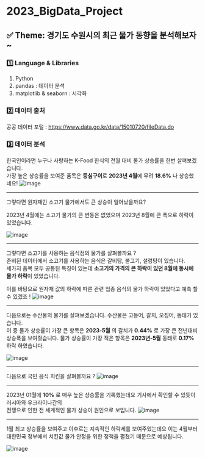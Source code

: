 # 2023_BigData_Project

## ✅ Theme: 경기도 수원시의 최근 물가 동향을 분석해보자~
### 1️⃣ Language & Libraries
1. Python   
2. pandas : 데이터 분석
3. matplotlib & seaborn : 시각화

### 2️⃣ 데이터 출처
공공 데이터 포털 : https://www.data.go.kr/data/15010720/fileData.do

### 3️⃣ 데이터 분석

한국인이라면 누구나 사랑하는 K-Food 한식의 전월 대비 물가 상승률을 한번 살펴보겠습니다.  
가장 높은 상승률을 보여준 품목은 **등심구이**로 **2023년 4월**에 무려 **18.6%** 나 상승했네요!
![image](https://github.com/chanho0908/2023_BigData_Project/assets/84930748/fe71d851-4631-467f-9928-841db646a895)

<hr>

그렇다면 원자재인 소고기 물가에서도 큰 상승이 일어났을까요?

2023년 4월에는 소고기 물가의 큰 변동은 없었으며 2023년 8월에 큰 폭으로 하락이 있었습니다.

![image](https://github.com/chanho0908/2023_BigData_Project/assets/84930748/8eb49640-eb5f-40ae-a851-048060825bbc)

<hr>

그렇다면 소고기를 사용하는 음식점의 물가를 살펴볼까요 ?  
준비된 데이터에서 소고기를 사용하는 음식은 갈비탕, 불고기, 설렁탕이 있습니다.  
세가지 품목 모두 공통된 특징이 있는데 **소고기의 가격의 큰 하락이 있던 8월에 동시에 물가 하락**이 있었습니다.

이를 바탕으로 원자재 값의 하락에 따른 관련 업종 음식의 물가 하락이 있었다고 예측 할 수 있겠죠 !
![image](https://github.com/chanho0908/2023_BigData_Project/assets/84930748/ea826164-f8d8-407a-863b-576628307f93)

<hr>

다음으로는 수산물의 물가를 살펴보겠습니다. 수산물은 고등어, 갈치, 오징어, 동태가 있습니다.  
이 중 물가 상승률이 가장 큰 항목은 **2023-5월** 의 갈치가 **0.44%** 로 가장 큰 전년대비 상승폭을 보여줬습니다.
물가 상승률이 가장 적은 항목은 **2023년-5월** 동태로 **0.17%** 하락 하였습니다. 

![image](https://github.com/chanho0908/2023_BigData_Project/assets/84930748/55f7150d-6896-45d6-8bde-a63a74ef9d1d)

<hr>

다음으로 국민 음식 치킨을 살펴볼까요 ?
![image](https://github.com/chanho0908/2023_BigData_Project/assets/84930748/fd5fe0f6-45b9-4a54-bbef-5583de51cac8)

<hr>

2023년 01월에 **10%** 로 매우 높은 상승률을 기록했는데요 기사에서 확인할 수 있듯이 러시아와 우크라이나간의  
전쟁으로 인한 전 세계적인 물가 상승이 원인으로 보입니다.
![image](https://github.com/chanho0908/2023_BigData_Project/assets/84930748/d7142a4a-fbc8-4cba-8a2b-bc4abbe9746d)

<hr>

1월 최고 상승률을 보여주고 이후로는 지속적인 하락세를 보여주었는데요 이는 4월부터 대한민국 정부에서 치킨값 물가 안정을
위한 정책을 펼쳤기 때문으로 예상됩니다.

![image](https://github.com/chanho0908/2023_BigData_Project/assets/84930748/af6c1d0a-c243-4b44-a42b-ea0ef23a8800)




